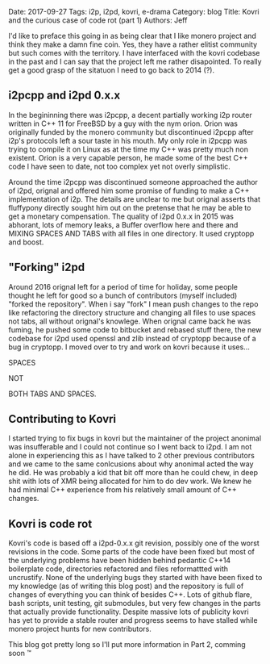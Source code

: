 Date: 2017-09-27
Tags: i2p, i2pd, kovri, e-drama
Category: blog
Title: Kovri and the curious case of code rot (part 1)
Authors: Jeff

I'd like to preface this going in as being clear that I like monero project and think they make a damn fine coin.
Yes, they have a rather elitist community but such comes with the territory. I have interfaced with the kovri codebase in the past
and I can say that the project left me rather disapointed. To really get a good grasp of the sitatuon I need to go back to 2014 (?).

## i2pcpp and i2pd 0.x.x

In the begininning there was i2pcpp, a decent partially working i2p router written in C++ 11 for FreeBSD by a guy with the nym orion.
Orion was originally funded by the monero community but discontinued i2pcpp after i2p's protocols left a sour taste in his mouth.
My only role in i2pcpp was trying to compile it on Linux as at the time my C++ was pretty much non existent. Orion is a very capable person,
he made some of the best C++ code I have seen to date, not too complex yet not overly simplistic. 

Around the time i2pcpp was discontinued someone approached the author of i2pd, orignal and offered him some promise of funding to make
a C++ implementation of i2p. The details are unclear to me but orignal asserts that fluffypony directly sought him out on the pretense that
he may be able to get a monetary compensation. The quality of i2pd 0.x.x in 2015 was abhorant, lots of memory leaks, a Buffer overflow here
and there and MIXING SPACES AND TABS with all files in one directory. It used cryptopp and boost.

## "Forking" i2pd

Around 2016 orignal left for a period of time for holiday, some people thought he left for good so a bunch of contributors (myself included)
"forked the repository". When i say "fork" I mean push changes to the repo like refactoring the directory structure and changing all files to use 
spaces not tabs, all without orignal's knowlege. When orignal came back he was fuming, he pushed some code to bitbucket and rebased stuff there, 
the new codebase for i2pd used openssl and zlib instead of cryptopp because of a bug in cryptopp. I moved over to try and work on kovri because it 
uses...

SPACES

NOT

BOTH TABS AND SPACES.

## Contributing to Kovri

I started trying to fix bugs in kovri but the maintainer of the project anonimal was insufferable and I could not continue so I went back to i2pd.
I am not alone in experiencing this as I have talked to 2 other previous contributors and we came to the same conlcusions about why anonimal acted 
the way he did. He was probably a kid that bit off more than he could chew, in deep shit with lots of XMR being allocated for him to do dev work.
We knew he had minimal C++ experience from his relatively small amount of C++ changes.

## Kovri is code rot

Kovri's code is based off a i2pd-0.x.x git revision, possibly one of the worst revisions in the code. Some parts of the code have been fixed 
but most of the underlying problems have been hidden behind pedantic C++14 boilerplate code, directories refactored and files reformattted with
uncrustify. None of the underlying bugs they started with have been fixed to my knowledge (as of writing this blog post) and the repository is
full of changes of everything you can think of besides C++. Lots of github flare, bash scripts, unit testing, git submodules, but very few changes
in the parts that actually provide functionality. Despite massive lots of publicity kovri has yet to provide a stable router and progress seems to have
stalled while monero project hunts for new contributors. 

This blog got pretty long so I'll put more information in Part 2, comming soon ™
